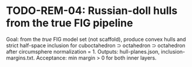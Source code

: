 # TODO-REM-04: Russian-doll hulls from the true FIG pipeline

Goal: from the *true* FIG model set (not scaffold), produce convex hulls and strict half-space inclusion for cuboctahedron ⊃ octahedron ⊃ octahedron after circumsphere normalization = 1. Outputs: hull-planes.json, inclusion-margins.txt. Acceptance: min margin > 0 for both inner layers.
